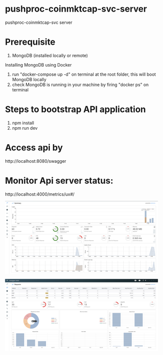 # pushproc-coinmktcap-svc-server
pushproc-coinmktcap-svc server

# Prerequisite
1. MongoDB (installed locally or remote)

Installing MongoDB using Docker
1. run "docker-compose up -d" on terminal at the root folder, this will boot MongoDB locally
2. check MongoDB is running in your machine by firing "docker ps" on terminal

# Steps to bootstrap API application
1.  npm install
2.  npm run dev

# Access api by
http://localhost:8080/swagger

# Monitor Api server status:
http://localhost:4000/metrics/ux#/

![Alt text](../server/docs/metrics-1.png?raw=true "Metrics 1")

![Alt text](../server/docs/metrics-2.png?raw=true "Metrics 2")
